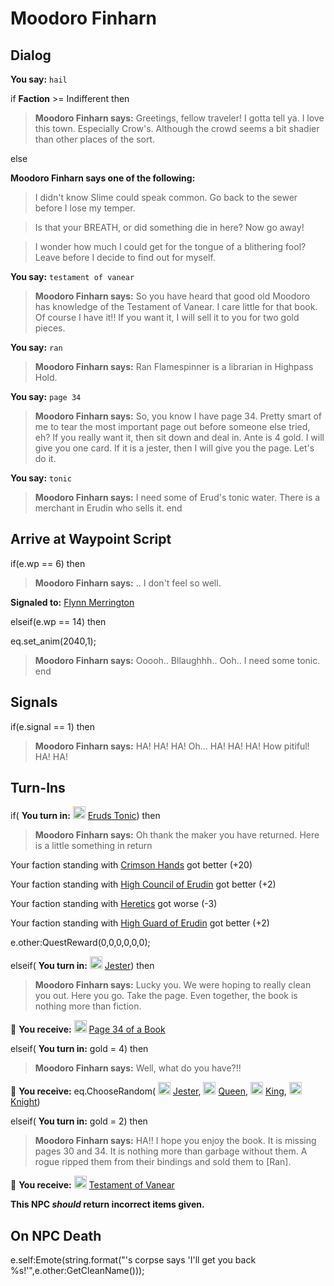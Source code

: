 # Moodoro Finharn
## Dialog

**You say:** `hail`



if **Faction** >= Indifferent then 




>**Moodoro Finharn says:** Greetings, fellow traveler! I gotta tell ya. I love this town. Especially Crow's. Although the crowd seems a bit shadier than other places of the sort.


else



**Moodoro Finharn says one of the following:**

>I didn't know Slime could speak common. Go back to the sewer before I lose my temper.

>Is that your BREATH, or did something die in here? Now go away!

>I wonder how much I could get for the tongue of a blithering fool? Leave before I decide to find out for myself.




**You say:** `testament of vanear`



>**Moodoro Finharn says:** So you have heard that good old Moodoro has knowledge of the Testament of Vanear. I care little for that book. Of course I have it!! If you want it, I will sell it to you for two gold pieces.

**You say:** `ran`



>**Moodoro Finharn says:** Ran Flamespinner is a librarian in Highpass Hold.

**You say:** `page 34`



>**Moodoro Finharn says:** So, you know I have page 34. Pretty smart of me to tear the most important page out before someone else tried, eh? If you really want it, then sit down and deal in. Ante is 4 gold. I will give you one card. If it is a jester, then I will give you the page. Let's do it.

**You say:** `tonic`



>**Moodoro Finharn says:** I need some of Erud's tonic water. There is a merchant in Erudin who sells it.
end

## Arrive at Waypoint Script

if(e.wp == 6) then


>**Moodoro Finharn says:** <urp>.. I don't feel so well.


**Signaled to:**  [Flynn Merrington](/npc/2091)

elseif(e.wp == 14) then


eq.set_anim(2040,1);


>**Moodoro Finharn says:** Ooooh.. Bllaughhh.. Ooh.. I need some tonic.
end

## Signals


if(e.signal == 1) then


>**Moodoro Finharn says:** HA! HA! HA! Oh...  <burp> HA!  HA!  HA! How pitiful! HA! HA!




## Turn-Ins




if( **You turn in:** <img style="background:url(/static/icons/blank_slot.gif);width:20px;height:20px;" src="/static/icons/item_856.png" alt="" /> <a
                                href="/item/13118" data-url="13118" class="tooltip-link link">Eruds Tonic</a>) then


>**Moodoro Finharn says:** Oh thank the maker you have returned. Here is a little something in return





Your faction standing with [Crimson Hands](/faction/233) got better (<span class='text-success'>+20</span>)


Your faction standing with [High Council of Erudin](/faction/266) got better (<span class='text-success'>+2</span>)


Your faction standing with [Heretics](/faction/265) got worse (<span class='text-danger'>-3</span>)


Your faction standing with [High Guard of Erudin](/faction/267) got better (<span class='text-success'>+2</span>)


e.other:QuestReward(0,0,0,0,0,0);

elseif( **You turn in:** <img style="background:url(/static/icons/blank_slot.gif);width:20px;height:20px;" src="/static/icons/item_650.png" alt="" /> <a
                                href="/item/13994" data-url="13994" class="tooltip-link link">Jester</a>) then


>**Moodoro Finharn says:** Lucky you. We were hoping to really clean you out. Here you go. Take the page. Even together, the book is nothing more than fiction.


 &#127873; **You receive:**  <img style="background:url(/static/icons/blank_slot.gif);width:20px;height:20px;" src="/static/icons/item_504.png" alt="" /> <a
                                href="/item/13836" data-url="13836" class="tooltip-link link">Page 34 of a Book</a> 

 

elseif( **You turn in:** gold = 4) then


>**Moodoro Finharn says:** Well, what do you have?!!


 &#127873; **You receive:** eq.ChooseRandom( <img style="background:url(/static/icons/blank_slot.gif);width:20px;height:20px;" src="/static/icons/item_650.png" alt="" /> <a
                                href="/item/13994" data-url="13994" class="tooltip-link link">Jester</a>, <img style="background:url(/static/icons/blank_slot.gif);width:20px;height:20px;" src="/static/icons/item_652.png" alt="" /> <a
                                href="/item/13993" data-url="13993" class="tooltip-link link">Queen</a>, <img style="background:url(/static/icons/blank_slot.gif);width:20px;height:20px;" src="/static/icons/item_653.png" alt="" /> <a
                                href="/item/13992" data-url="13992" class="tooltip-link link">King</a>, <img style="background:url(/static/icons/blank_slot.gif);width:20px;height:20px;" src="/static/icons/item_654.png" alt="" /> <a
                                href="/item/13995" data-url="13995" class="tooltip-link link">Knight</a>) 

 

elseif( **You turn in:** gold = 2) then


>**Moodoro Finharn says:** HA!! I hope you enjoy the book. It is missing pages 30 and 34. It is nothing more than garbage without them. A rogue ripped them from their bindings and sold them to [Ran].


 &#127873; **You receive:**  <img style="background:url(/static/icons/blank_slot.gif);width:20px;height:20px;" src="/static/icons/item_865.png" alt="" /> <a
                                href="/item/17918" data-url="17918" class="tooltip-link link">Testament of Vanear</a> 

 

**This NPC *should* return incorrect items given.**

## On NPC Death

e.self:Emote(string.format("'s corpse says 'I'll get you back %s!'",e.other:GetCleanName()));